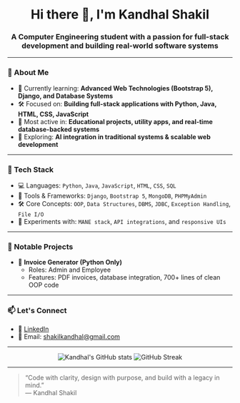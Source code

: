 <h1 align="center">Hi there 👋, I'm Kandhal Shakil</h1>
<h3 align="center">A Computer Engineering student with a passion for full-stack development and building real-world software systems</h3>

---

### 💼 About Me

- 🧠 Currently learning: **Advanced Web Technologies (Bootstrap 5), Django, and Database Systems**
- 🛠️ Focused on: **Building full-stack applications with Python, Java, HTML, CSS, JavaScript**
- 📌 Most active in: **Educational projects, utility apps, and real-time database-backed systems**
- 🧩 Exploring: **AI integration in traditional systems & scalable web development**

---

### 🔧 Tech Stack

- 💻 Languages: `Python`, `Java`,  `JavaScript`, `HTML`, `CSS`, `SQL`
- 🧰 Tools & Frameworks: `Django`, `Bootstrap 5`, `MongoDB`, `PHPMyAdmin`
- 🛠️ Core Concepts: `OOP`, `Data Structures`, `DBMS`, `JDBC`, `Exception Handling`, `File I/O`
- 🧪 Experiments with: `MANE stack`, `API integrations`, and `responsive UIs`

---

### 📂 Notable Projects

- 🧾 **Invoice Generator (Python Only)**
  - Roles: Admin and Employee
  - Features: PDF invoices, database integration, 700+ lines of clean OOP code

---

### 📫 Let's Connect

- 🔗 [LinkedIn](https://www.linkedin.com/in/kandhalshakil)
- 📧 Email: [shakilkandhal@gmail.com](mailto:shakilkandhal@gmail.com)

---

<p align="center">
  <img src="https://github-readme-stats.vercel.app/api?username=KandhalShakil&show_icons=true&theme=tokyonight" alt="Kandhal's GitHub stats" />
  <img src="https://github-readme-streak-stats.herokuapp.com/?user=KandhalShakil&theme=tokyonight" alt="GitHub Streak" />
</p>

---

> “Code with clarity, design with purpose, and build with a legacy in mind.”  
> — Kandhal Shakil
